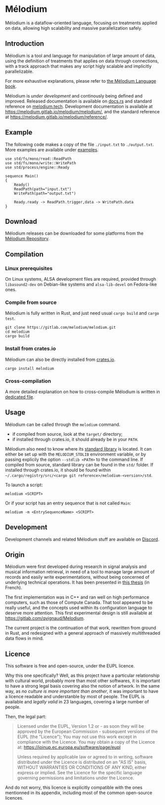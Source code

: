# Mélodium

Mélodium is a dataflow-oriented language, focusing on treatments applied on data, allowing high scalability and massive parallelization safely.

## Introduction

Mélodium is a tool and language for manipulation of large amount of data, using the definition of treatments that applies on data through connections, with a track approach that makes any script higly scalable and implicitly parallelizable.

For more exhaustive explanations, please refer to [the Mélodium Language book](https://doc.melodium.tech/book/).

Mélodium is _under development_ and continously being defined and improved. Released documentation is available on [docs.rs](https://docs.rs/melodium/latest/melodium/) and standard reference on [melodium.tech](https://doc.melodium.tech/latest/). Development documentation is available at <https://melodium.gitlab.io/melodium/melodium/>, and the standard reference at <https://melodium.gitlab.io/melodium/reference/>.

## Example

The following code makes a copy of the file `./input.txt` to `./output.txt`. More examples are available under [examples](examples/).

```
use std/fs/mono/read::ReadPath
use std/fs/mono/write::WritePath
use std/process/engine::Ready

sequence Main()
{
    Ready()
    ReadPath(path="input.txt")
    WritePath(path="output.txt")
    
    Ready.ready -> ReadPath.trigger,data -> WritePath.data
}
```

## Download

Mélodium releases can be downloaded for some platforms from the [Mélodium Repository](https://repo.melodium.tech/).

## Compilation

### Linux prerequisites

On Linux systems, ALSA development files are required, provided through `libasound2-dev` on Debian-like systems and `alsa-lib-devel` on Fedora-like ones.

### Compile from source

Mélodium is fully written in Rust, and just need usual `cargo build` and `cargo test`.
```shell
git clone https://gitlab.com/melodium/melodium.git
cd melodium
cargo build
```
### Install from crates.io

Mélodium can also be directly installed from [crates.io](https://crates.io/crates/melodium).
```shell
cargo install melodium
```

### Cross-compilation

A more detailed explanation on how to cross-compile Mélodium is written in [dedicated file](CROSS-COMPILATION.md).

## Usage

Mélodium can be called through the `melodium` command.
- if compiled from source, look at the `target/` directory;
- if installed through crates.io, it should already be in your `PATH`.

Mélodium also need to know where its [standard library](https://doc.melodium.tech/latest/) is located. It can either be set up with the `MELODIUM_STDLIB` environment variable, or by passing explicily the option `--stdlib <PATH>` to the command line.
If compiled from source, standard library can be found in the `std/` folder. If installed through crates.io, it should be found within `~/.cargo/registry/src/<cargo git reference>/melodium-<version>/std`.

To launch a script:
```shell
melodium <SCRIPT>
```

Or if your script has an entry sequence that is not called `Main`:
```shell
melodium -m <EntrySequenceName> <SCRIPT>
```

## Development

Development channels and related Mélodium stuff are available on [Discord](https://discord.gg/GQmckruKNx).

## Origin

Mélodium were first developed during research in signal analysis and musical information retrieval, in need of a tool to manage large amount of records and easily write experimentations, without being concerned of underlying technical operations. It has been presented in [this thesis](https://www.researchgate.net/publication/344327676_Detection_et_classification_des_notes_d'une_piste_audio_musicale) (in French).

The first implementation was in C++ and ran well on high performance computers, such as those of Compute Canada. That tool appeared to be really useful, and the concepts used within its configuration language to deserve more attention. This first experimental design is still available at <https://gitlab.com/qvignaud/Melodium>.

The current project is the continuation of that work, rewritten from ground in Rust, and redesigned with a general approach of massively multithreaded data flows in mind.


## Licence

This software is free and open-source, under the EUPL licence.

Why this one specifically? Well, as this project have a particular relationship with cultural world, probably more than most other softwares, it is important to have a strong legal basis covering also the notion of artwork.
In the same way, as *no culture is more important than another*, it was important to have a licence readable and understanble by most of people. The EUPL is available and *legally valid* in 23 languages, covering a large number of people.

Then, the legal part:
> Licensed under the EUPL, Version 1.2 or - as soon they will be approved by the European Commission - subsequent versions of the EUPL (the "Licence"); You may not use this work except in compliance with the Licence. You may obtain a copy of the Licence at: https://joinup.ec.europa.eu/software/page/eupl
>
>Unless required by applicable law or agreed to in writing, software distributed under the Licence is distributed on an "AS IS" basis, WITHOUT WARRANTIES OR CONDITIONS OF ANY KIND, either express or implied.
See the Licence for the specific language governing permissions and limitations under the Licence.

And do not worry, this licence is explicitly compatible with the ones mentionned in its appendix, including most of the common open-source licences.

